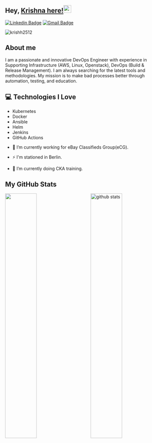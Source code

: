
## Hey, [Krishna here!](https://www.youtube.com/channel/UCietjxpksncMdOUkycv5nqA)<img src="https://media.giphy.com/media/hvRJCLFzcasrR4ia7z/giphy.gif" width="25px">
                              





[![Linkedin Badge](https://img.shields.io/badge/-krishnapemmasani-blue?style=flat-square&logo=Linkedin&logoColor=white&link=https://www.linkedin.com/in/krishnapemmasani/)](https://www.linkedin.com/in/krishnapemmasani/) [![Gmail Badge](https://img.shields.io/badge/-krishh9001@@gmail.com-c14438?style=flat-square&logo=Gmail&logoColor=white&link=mailto:krishh9001@gmail.com)](mailto:krishh9001@gmail.com) <p align="left"> <img src="https://komarev.com/ghpvc/?username=krishh2512" alt="krishh2512" /> </p>



 ## About me

I am a passionate and innovative DevOps Engineer with experience in Supporting Infrastructure (AWS, Linux, Openstack), DevOps (Build & Release Management). I am always searching for the latest tools and methodologies. My mission is to make bad processes better through automation, testing, and education. 

 ## :computer: Technologies I Love
* Kubernetes
* Docker
* Ansible 
* Helm
* Jenkins
* GitHub Actions


- 🔭 I’m currently working for eBay Classifieds Group(eCG). 

- ⚡ I'm stationed in Berlin.

- 🌱 I’m currently doing CKA training. 

## My GitHub Stats
<img src="https://github-readme-stats.vercel.app/api?username=krishh2512&show_icons=true&theme=gotham" alt="github stats" width="45%" align="right"/>
<img src="https://github-readme-streak-stats.herokuapp.com/?user=krishh2512&theme=dark" width="45%" />


